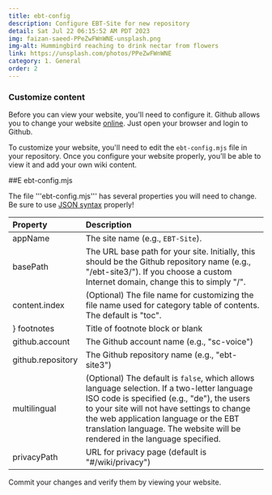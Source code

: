 ```yaml
---
title: ebt-config
description: Configure EBT-Site for new repository
detail: Sat Jul 22 06:15:52 AM PDT 2023
img: faizan-saeed-PPeZwFWnWNE-unsplash.png
img-alt: Hummingbird reaching to drink nectar from flowers
link: https://unsplash.com/photos/PPeZwFWnWNE 
category: 1. General
order: 2
---
```


### Customize content

Before you can view your website, you'll need to configure it.
Github allows you to change your website 
[online](https://docs.github.com/en/repositories/working-with-files/managing-files/editing-files).
Just open your browser and login to Github.

To customize your website, you'll need to edit the ```ebt-config.mjs``` 
file in your repository.
Once you configure your website properly, you'll be able to view 
it and add your own wiki content.

##E ebt-config.mjs

The file '''ebt-config.mjs''' has several properties you will need to change.
Be sure to use [JSON syntax](https://www.json.org/json-en.html) properly!

| Property | Description |
| :---- | :---- |
| appName | The site name (e.g., ```EBT-Site```). |
| basePath | The URL base path for your site. Initially, this should be the Github repository name (e.g., "/ebt-site3/"). If you choose a custom Internet domain, change this to simply "/".
| content.index | (Optional) The file name for customizing the file name used for category table of contents. The default is "toc".
} footnotes | Title of footnote block or blank
| github.account | The Github account name (e.g., "sc-voice") 
| github.repository | The Github repository name (e.g., "ebt-site3") 
| multilingual | (Optional) The default is ```false```, which allows language selection. If a two-letter language ISO code is specified (e.g., "de"), the users to your site will not have settings to change the web application language or the EBT translation language. The website will be rendered in the language specified.
| privacyPath | URL for privacy page (default is "#/wiki/privacy")

Commit your changes and verify them by viewing your website.

